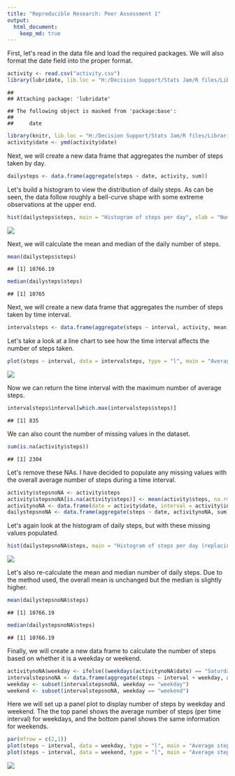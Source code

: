 ```yaml
---
title: "Reproducible Research: Peer Assessment 1"
output: 
  html_document:
    keep_md: true
---
```




First, let's read in the data file and load the required packages. We will also format the date field into the proper format.


```r
activity <- read.csv("activity.csv")
library(lubridate, lib.loc = "H:/Decision Support/Stats Jam/R files/Libraries")
```

```
## 
## Attaching package: 'lubridate'
```

```
## The following object is masked from 'package:base':
## 
##     date
```

```r
library(knitr, lib.loc = "H:/Decision Support/Stats Jam/R files/Libraries")
activity$date <- ymd(activity$date)
```

Next, we will create a new data frame that aggregates the number of steps taken by day.


```r
dailysteps <- data.frame(aggregate(steps ~ date, activity, sum))
```

Let's build a histogram to view the distribution of daily steps. As can be seen, the data follow roughly a bell-curve shape with some extreme observations at the upper end.


```r
hist(dailysteps$steps, main = "Histogram of steps per day", xlab = "Number of steps", breaks = 10, col = "gray")
```

![](PA1_template_files/figure-html/unnamed-chunk-3-1.png)<!-- -->

Next, we will calculate the mean and median of the daily number of steps.


```r
mean(dailysteps$steps)
```

```
## [1] 10766.19
```

```r
median(dailysteps$steps)
```

```
## [1] 10765
```

Next, we will create a new data frame that aggregates the number of steps taken by time interval.


```r
intervalsteps <- data.frame(aggregate(steps ~ interval, activity, mean))
```

Let's take a look at a line chart to see how the time interval affects the number of steps taken.
  

```r
plot(steps ~ interval, data = intervalsteps, type = "l", main = "Average steps by time interval", xlab = "time interval (minutes)", ylab = "average steps")
```

![](PA1_template_files/figure-html/unnamed-chunk-6-1.png)<!-- -->

Now we can return the time interval with the maximum number of average steps.


```r
intervalsteps$interval[which.max(intervalsteps$steps)]
```

```
## [1] 835
```

We can also count the number of missing values in the dataset.


```r
sum(is.na(activity$steps))
```

```
## [1] 2304
```

Let's remove these NAs. I have decided to populate any missing values with the overall average number of steps during a time interval.


```r
activity$stepsnoNA <- activity$steps
activity$stepsnoNA[is.na(activity$steps)] <- mean(activity$steps, na.rm = TRUE)
activitynoNA <- data.frame(date = activity$date, interval = activity$interval, steps = activity$stepsnoNA) 
dailystepsnoNA <- data.frame(aggregate(steps ~ date, activitynoNA, sum))
```

Let's again look at the histogram of daily steps, but with these missing values populated.


```r
hist(dailystepsnoNA$steps, main = "Histogram of steps per day (replacing NAs with mean)", xlab = "Number of steps", breaks = 10, col = "gray")
```

![](PA1_template_files/figure-html/unnamed-chunk-10-1.png)<!-- -->

Let's also re-calculate the mean and median number of daily steps. Due to the method used, the overall mean is unchanged but the median is slightly higher.


```r
mean(dailystepsnoNA$steps)
```

```
## [1] 10766.19
```

```r
median(dailystepsnoNA$steps)
```

```
## [1] 10766.19
```

Finally, we will create a new data frame to calculate the number of steps based on whether it is a weekday or weekend.


```r
activitynoNA$weekday <- ifelse((weekdays(activitynoNA$date) == "Saturday" | weekdays(activitynoNA$date) == "Sunday") == TRUE, "weekend","weekday")
intervalstepsnoNA <- data.frame(aggregate(steps ~ interval + weekday, activitynoNA, mean))
weekday <- subset(intervalstepsnoNA, weekday == "weekday")
weekend <- subset(intervalstepsnoNA, weekday == "weekend")
```

Here we will set up a panel plot to display number of steps by weekday and weekend. The the top panel shows the average number of steps (per time interval) for weekdays, and the bottom panel shows the same information for weekends.


```r
par(mfrow = c(2,1))
plot(steps ~ interval, data = weekday, type = "l", main = "Average steps by time interval (weekdays)", xlab = "time interval (minutes)", ylab = "average steps", ylim = c(0,250))
plot(steps ~ interval, data = weekend, type = "l", main = "Average steps by time interval (weekends)", xlab = "time interval (minutes)", ylab = "average steps", ylim = c(0,250))
```

![](PA1_template_files/figure-html/unnamed-chunk-13-1.png)<!-- -->
